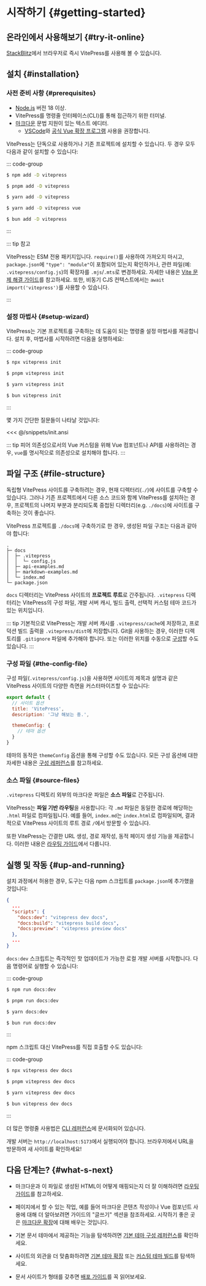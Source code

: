 
# 시작하기 {#getting-started}

## 온라인에서 사용해보기 {#try-it-online}

[StackBlitz](https://vitepress.new)에서 브라우저로 즉시 VitePress를 사용해 볼 수 있습니다.

## 설치 {#installation}

### 사전 준비 사항 {#prerequisites}

- [Node.js](https://nodejs.org/) 버전 18 이상.
- VitePress를 명령줄 인터페이스(CLI)를 통해 접근하기 위한 터미널.
- [마크다운](https://en.wikipedia.org/wiki/Markdown) 문법 지원이 있는 텍스트 에디터.
  - [VSCode](https://code.visualstudio.com/)와 [공식 Vue 확장 프로그램](https://marketplace.visualstudio.com/items?itemName=Vue.volar) 사용을 권장합니다.

VitePress는 단독으로 사용하거나 기존 프로젝트에 설치할 수 있습니다. 두 경우 모두 다음과 같이 설치할 수 있습니다:

::: code-group

```sh [npm]
$ npm add -D vitepress
```

```sh [pnpm]
$ pnpm add -D vitepress
```

```sh [yarn]
$ yarn add -D vitepress
```

```sh [yarn (pnp)]
$ yarn add -D vitepress vue
```

```sh [bun]
$ bun add -D vitepress
```

:::

::: tip 참고

VitePress는 ESM 전용 패키지입니다. `require()`를 사용하여 가져오지 마시고, `package.json`에 `"type": "module"`이 포함되어 있는지 확인하거나, 관련 파일(예: `.vitepress/config.js`)의 확장자를 `.mjs`/`.mts`로 변경하세요. 자세한 내용은 [Vite 문제 해결 가이드](http://vitejs.dev/ko/guide/troubleshooting.html#this-package-is-esm-only)를 참고하세요. 또한, 비동기 CJS 컨텍스트에서는 `await import('vitepress')`를 사용할 수 있습니다.

:::

### 설정 마법사 {#setup-wizard}

VitePress는 기본 프로젝트를 구축하는 데 도움이 되는 명령줄 설정 마법사를 제공합니다. 설치 후, 마법사를 시작하려면 다음을 실행하세요:

::: code-group

```sh [npm]
$ npx vitepress init
```

```sh [pnpm]
$ pnpm vitepress init
```

```sh [yarn]
$ yarn vitepress init
```

```sh [bun]
$ bun vitepress init
```

:::

몇 가지 간단한 질문들이 나타날 것입니다:

<<< @/snippets/init.ansi

::: tip 피어 의존성으로서의 Vue
커스텀을 위해 Vue 컴포넌트나 API를 사용하려는 경우, `vue`를 명시적으로 의존성으로 설치해야 합니다.
:::

## 파일 구조 {#file-structure}

독립형 VitePress 사이트를 구축하려는 경우, 현재 디렉터리(`./`)에 사이트를 구축할 수 있습니다. 그러나 기존 프로젝트에서 다른 소스 코드와 함께 VitePress를 설치하는 경우, 프로젝트의 나머지 부분과 분리되도록 중첩된 디렉터리(e.g. `./docs`)에 사이트를 구축하는 것이 좋습니다.

VitePress 프로젝트를 `./docs`에 구축하기로 한 경우, 생성된 파일 구조는 다음과 같아야 합니다:

```
.
├─ docs
│  ├─ .vitepress
│  │  └─ config.js
│  ├─ api-examples.md
│  ├─ markdown-examples.md
│  └─ index.md
└─ package.json
```

`docs` 디렉터리는 VitePress 사이트의 **프로젝트 루트**로 간주됩니다. `.vitepress` 디렉터리는 VitePress의 구성 파일, 개발 서버 캐시, 빌드 출력, 선택적 커스텀 테마 코드가 있는 위치입니다.

::: tip
기본적으로 VitePress는 개발 서버 캐시를 `.vitepress/cache`에 저장하고, 프로덕션 빌드 출력을 `.vitepress/dist`에 저장합니다. Git을 사용하는 경우, 이러한 디렉토리를 `.gitignore` 파일에 추가해야 합니다. 또는 이러한 위치를 수동으로 [구성](../reference/site-config#outdir)할 수도 있습니다.
:::

### 구성 파일 {#the-config-file}

구성 파일(`.vitepress/config.js`)을 사용하면 사이트의 제목과 설명과 같은 VitePress 사이트의 다양한 측면을 커스터마이즈할 수 있습니다:

```js [.vitepress/config.js]
export default {
  // 사이트 옵션
  title: 'VitePress',
  description: '그냥 해보는 중.',

  themeConfig: {
    // 테마 옵션
  }
}
```

테마의 동작은 `themeConfig` 옵션을 통해 구성할 수도 있습니다. 모든 구성 옵션에 대한 자세한 내용은 [구성 레퍼런스](../reference/site-config)를 참고하세요.

### 소스 파일 {#source-files}

`.vitepress` 디렉토리 외부의 마크다운 파일은 **소스 파일**로 간주됩니다.

VitePress는 **파일 기반 라우팅**을 사용합니다: 각 `.md` 파일은 동일한 경로에 해당하는 `.html` 파일로 컴파일됩니다. 예를 들어, `index.md`는 `index.html`로 컴파일되며, 결과적으로 VitePress 사이트의 루트 경로 `/`에서 방문할 수 있습니다.

또한 VitePress는 간결한 URL 생성, 경로 재작성, 동적 페이지 생성 기능을 제공합니다. 이러한 내용은 [라우팅 가이드](./routing)에서 다룹니다.

## 실행 및 작동 {#up-and-running}

설치 과정에서 허용한 경우, 도구는 다음 npm 스크립트를 `package.json`에 추가했을 것입니다:

```json [package.json]
{
  ...
  "scripts": {
    "docs:dev": "vitepress dev docs",
    "docs:build": "vitepress build docs",
    "docs:preview": "vitepress preview docs"
  },
  ...
}
```

`docs:dev` 스크립트는 즉각적인 핫 업데이트가 가능한 로컬 개발 서버를 시작합니다. 다음 명령어로 실행할 수 있습니다:

::: code-group

```sh [npm]
$ npm run docs:dev
```

```sh [pnpm]
$ pnpm run docs:dev
```

```sh [yarn]
$ yarn docs:dev
```

```sh [bun]
$ bun run docs:dev
```

:::

npm 스크립트 대신 VitePress를 직접 호출할 수도 있습니다:

::: code-group

```sh [npm]
$ npx vitepress dev docs
```

```sh [pnpm]
$ pnpm vitepress dev docs
```

```sh [yarn]
$ yarn vitepress dev docs
```

```sh [bun]
$ bun vitepress dev docs
```

:::

더 많은 명령줄 사용법은 [CLI 레퍼런스](../reference/cli)에 문서화되어 있습니다.

개발 서버는 `http://localhost:5173`에서 실행되어야 합니다. 브라우저에서 URL을 방문하여 새 사이트를 확인하세요!

## 다음 단계는? {#what-s-next}

- 마크다운과 이 파일로 생성된 HTML이 어떻게 매핑되는지 더 잘 이해하려면 [라우팅 가이드](./routing)를 참고하세요.

- 페이지에서 할 수 있는 작업, 예를 들어 마크다운 콘텐츠 작성이나 Vue 컴포넌트 사용에 대해 더 알아보려면 가이드의 "글쓰기" 섹션을 참조하세요. 시작하기 좋은 곳은 [마크다운 확장](./markdown)에 대해 배우는 것입니다.

- 기본 문서 테마에서 제공하는 기능을 탐색하려면 [기본 테마 구성 레퍼런스](../reference/default-theme-config)를 확인하세요.

- 사이트의 외관을 더 맞춤화하려면 [기본 테마 확장](./extending-default-theme) 또는 [커스텀 테마 빌드](./custom-theme)를 탐색하세요.

- 문서 사이트가 형태를 갖추면 [배포 가이드](./deploy)를 꼭 읽어보세요.
